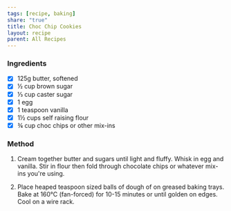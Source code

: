 ```yaml
---
tags: [recipe, baking]
share: "true"
title: Choc Chip Cookies
layout: recipe
parent: All Recipes
---
```


### Ingredients

- [x] 125g butter, softened
- [x] ½ cup brown sugar
- [x] ⅓ cup caster sugar
- [x] 1 egg
- [x] 1 teaspoon vanilla
- [x] 1½ cups self raising flour
- [x] ¾ cup choc chips or other mix-ins

### Method

1. Cream together butter and sugars until light and fluffy. Whisk in egg and vanilla. Stir in flour then fold through chocolate chips or whatever mix-ins you're using.

2. Place heaped teaspoon sized balls of dough of on greased baking trays. Bake at 160°C (fan-forced) for 10-15 minutes or until golden on edges. Cool on a wire rack.

